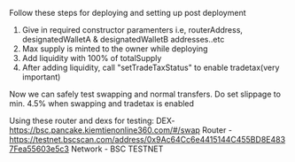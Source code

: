 Follow these steps for deploying and setting up post deployment
1. Give in required constructor paramenters i.e, routerAddress, designatedWalletA & designatedWalletB addresses..etc
2. Max supply is minted to the owner while deploying
3. Add liquidity with 100% of totalSupply 
4. After adding liquidity, call "setTradeTaxStatus" to enable tradetax(very important)

Now we can safely test swapping and normal transfers. Do set slippage to min. 4.5% when swapping and tradetax is enabled

Using these router and dexs for testing:
DEX- https://bsc.pancake.kiemtienonline360.com/#/swap
Router - https://testnet.bscscan.com/address/0x9Ac64Cc6e4415144C455BD8E4837Fea55603e5c3
Network - BSC TESTNET
